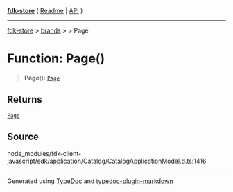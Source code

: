 [**fdk-store**](../../../README.md) ( [Readme](../../../README.md) \| [API](../../../API.md) )

---

[fdk-store](../../../API.md) > [brands](../../README.md) > [<internal>](../README.md) > Page

# Function: Page()

> **Page**(): [`Page`](../type-aliases/type-alias.Page.md)

## Returns

[`Page`](../type-aliases/type-alias.Page.md)

## Source

node_modules/fdk-client-javascript/sdk/application/Catalog/CatalogApplicationModel.d.ts:1416

---

Generated using [TypeDoc](https://typedoc.org/) and [typedoc-plugin-markdown](https://www.npmjs.com/package/typedoc-plugin-markdown)
